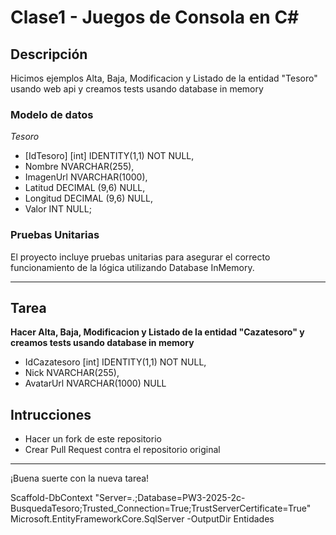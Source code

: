 # Clase1 - Juegos de Consola en C#

## Descripción

Hicimos ejemplos Alta, Baja, Modificacion y Listado de la entidad "Tesoro" usando web api y creamos tests usando database in memory


### Modelo de datos

*Tesoro*
- [IdTesoro] [int] IDENTITY(1,1) NOT NULL,
- Nombre NVARCHAR(255),
- ImagenUrl NVARCHAR(1000),
- Latitud DECIMAL (9,6) NULL,
- Longitud DECIMAL (9,6) NULL,
- Valor INT NULL;

### Pruebas Unitarias

El proyecto incluye pruebas unitarias para asegurar el correcto funcionamiento de la lógica utilizando Database InMemory.

---

## Tarea

**Hacer Alta, Baja, Modificacion y Listado de la entidad "Cazatesoro" y creamos tests usando database in memory**


- IdCazatesoro [int] IDENTITY(1,1)  NOT NULL,
- Nick NVARCHAR(255),
- AvatarUrl NVARCHAR(1000) NULL

## Intrucciones
- Hacer un fork de este repositorio
- Crear Pull Request contra el repositorio original
---

¡Buena suerte con la nueva tarea!


Scaffold-DbContext "Server=.;Database=PW3-2025-2c-BusquedaTesoro;Trusted_Connection=True;TrustServerCertificate=True"  Microsoft.EntityFrameworkCore.SqlServer -OutputDir Entidades
